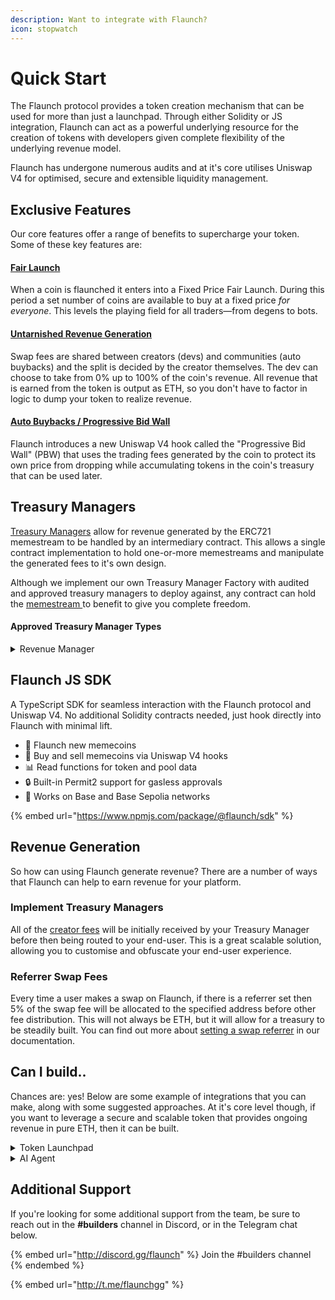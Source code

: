```yaml
---
description: Want to integrate with Flaunch?
icon: stopwatch
---
```


# Quick Start

The Flaunch protocol provides a token creation mechanism that can be used for more than just a launchpad. Through either Solidity or JS integration, Flaunch can act as a powerful underlying resource for the creation of tokens with developers given complete flexibility of the underlying revenue model.&#x20;

Flaunch has undergone numerous audits and at it's core utilises Uniswap V4 for optimised, secure and extensible liquidity management.

## Exclusive Features

Our core features offer a range of benefits to supercharge your token. Some of these key features are:

#### [Fair Launch](../core-features/fixed-price-fair-launch.md)

When a coin is flaunched it enters into a Fixed Price Fair Launch. During this period a set number of coins are available to buy at a fixed price _for everyone_. This levels the playing field for all traders—from degens to bots.

#### [Untarnished Revenue Generation](../core-features/devs-get-revs.md)

Swap fees are shared between creators (devs) and communities (auto buybacks) and the split is decided by the creator themselves. The dev can choose to take from 0% up to 100% of the coin's revenue. All revenue that is earned from the token is output as ETH, so you don't have to factor in logic to dump your token to realize revenue.

#### [Auto Buybacks / Progressive Bid Wall](../core-features/auto-buybacks.md)

Flaunch introduces a new Uniswap V4 hook called the "Progressive Bid Wall" (PBW) that uses the trading fees generated by the coin to protect its own price from dropping while accumulating tokens in the coin's treasury that can be used later.

## Treasury Managers

[Treasury Managers](treasury-managers/) allow for revenue generated by the ERC721 memestream to be handled by an intermediary contract. This allows a single contract implementation to hold one-or-more memestreams and manipulate the generated fees to it's own design.

Although we implement our own Treasury Manager Factory with audited and approved treasury managers to deploy against, any contract can hold the [memestream ](../core-features/memestream.md)to benefit to give you complete freedom.

#### Approved Treasury Manager Types

<details>

<summary>Revenue Manager</summary>

Launch tokens and capture a share of the revenue for each, without the heavy lifting.

[**Read more >**](treasury-managers/revenuemanager.md)

</details>

## Flaunch JS SDK

A TypeScript SDK for seamless interaction with the Flaunch protocol and Uniswap V4. No additional Solidity contracts needed, just hook directly into Flaunch with minimal lift.

* 🚀 Flaunch new memecoins
* 💱 Buy and sell memecoins via Uniswap V4 hooks
* 📊 Read functions for token and pool data
* 🔒 Built-in Permit2 support for gasless approvals
* 🔵 Works on Base and Base Sepolia networks

{% embed url="https://www.npmjs.com/package/@flaunch/sdk" %}

## Revenue Generation

So how can using Flaunch generate revenue? There are a number of ways that Flaunch can help to earn revenue for your platform.

### Implement Treasury Managers

All of the [creator fees](../core-features/devs-get-revs.md) will be initially received by your Treasury Manager before then being routed to your end-user. This is a great scalable solution, allowing you to customise and obfuscate your end-user experience.

### Referrer Swap Fees

Every time a user makes a swap on Flaunch, if there is a referrer set then 5% of the swap fee will be allocated to the specified address before other fee distribution. This will not always be ETH, but it will allow for a treasury to be steadily built. You can find out more about [setting a swap referrer](guides/setting-a-swap-referrer.md) in our documentation.

## Can I build..

Chances are: yes! Below are some example of integrations that you can make, along with some suggested approaches. At it's core level though, if you want to leverage a secure and scalable token that provides ongoing revenue in pure ETH, then it can be built.

<details>

<summary>Token Launchpad</summary>

By launching tokens through Flaunch, the secure solidity side is taken care of, and you can take a flat percentage of fees before passing the remaining fees to your user. Coupling this with referrer swap fees, you can quickly build your treasury.

</details>

<details>

<summary>AI Agent</summary>

Whether integrating with Elisa OS or another AI platform, Flaunch can sit neatly into your AI repertoire by using our SDK. We are also currently working on releasing a public Elisa OS integration with Flaunch allowing tokens to be bought and sold, as well as flaunched.&#x20;

</details>

## Additional Support

If you're looking for some additional support from the team, be sure to reach out in the **#builders** channel in Discord, or in the Telegram chat below.

{% embed url="http://discord.gg/flaunch" %}
Join the #builders channel
{% endembed %}

{% embed url="http://t.me/flaunchgg" %}
